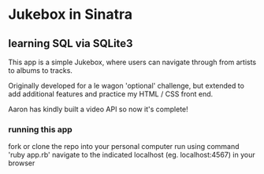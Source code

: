 # Jukebox in Sinatra
## learning SQL via SQLite3

This app is a simple Jukebox, where users can navigate through from artists to
albums to tracks.

Originally developed for a le wagon 'optional' challenge, but extended to add additional features
and practice my HTML / CSS front end.

Aaron has kindly built a video API so now it's complete!

### running this app
fork or clone the repo into your personal computer
run using command 'ruby app.rb'
navigate to the indicated localhost (eg. localhost:4567) in your browser
